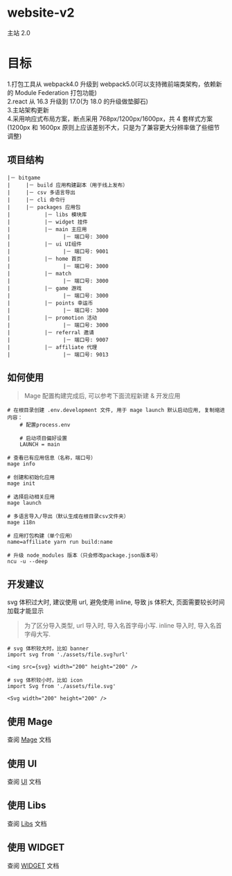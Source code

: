 # website-v2

主站 2.0

# 目标

1.打包工具从 webpack4.0 升级到 webpack5.0(可以支持微前端类架构，依赖新的 Module Federation 打包功能)  
2.react 从 16.3 升级到 17.0(为 18.0 的升级做垫脚石)  
3.主站架构更新  
4.采用响应式布局方案，断点采用 768px/1200px/1600px，共 4 套样式方案(1200px 和 1600px 原则上应该差别不大，只是为了兼容更大分辨率做了些细节调整)

## 项目结构

```
|－ bitgame
|     |－ build 应用构建副本（用于线上发布）
|     |－ csv 多语言导出
|     |－ cli 命令行
|     |－ packages 应用包
|           |－ libs 模块库
|           |－ widget 挂件
|           |－ main 主应用
|                 |－ 端口号: 3000
|           |－ ui UI组件
|                 |－ 端口号: 9001
|           |－ home 首页
|                 |－ 端口号: 3000
|           |－ match
|                 |－ 端口号: 3000
|           |－ game 游戏
|                 |－ 端口号: 3000
|           |－ points 幸运币
|                 |－ 端口号: 3000
|           |－ promotion 活动
|                 |－ 端口号: 3000
|           |－ referral 邀请
|                 |－ 端口号: 9007
|           |－ affiliate 代理
|                 |－ 端口号: 9013
```

## 如何使用

> Mage 配置构建完成后, 可以参考下面流程新建 & 开发应用

```
# 在根目录创建 .env.development 文件, 用于 mage launch 默认启动应用, 复制缩进内容：
    # 配置process.env

    # 启动项目偏好设置
    LAUNCH = main

# 查看已有应用信息（名称，端口号）
mage info

# 创建和初始化应用
mage init

# 选择启动相关应用
mage launch

# 多语言导入/导出（默认生成在根目录csv文件夹）
mage i18n

# 应用打包构建（单个应用）
name=affiliate yarn run build:name

# 升级 node_modules 版本（只会修改package.json版本号）
ncu -u --deep
```

## 开发建议

svg 体积过大时, 建议使用 url, 避免使用 inline, 导致 js 体积大, 页面需要较长时间加载才能显示

> 为了区分导入类型, url 导入时, 导入名首字母小写. inline 导入时, 导入名首字母大写.

```
# svg 体积较大时，比如 banner
import svg from './assets/file.svg?url'

<img src={svg} width="200" height="200" />

# svg 体积较小时，比如 icon
import Svg from './assets/file.svg'

<Svg width="200" height="200" />
```

## 使用 Mage

查阅 [Mage](./mage-cli/README.md) 文档

## 使用 UI

查阅 [UI](./packages/ui/README.md) 文档

## 使用 Libs

查阅 [Libs](./packages/libs/README.md) 文档

## 使用 WIDGET

查阅 [WIDGET](./packages/widget/README.md) 文档

